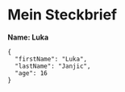 # Mein Steckbrief
**Name: Luka**
```
{
  "firstName": "Luka",
  "lastName": "Janjic",
  "age": 16
}
```